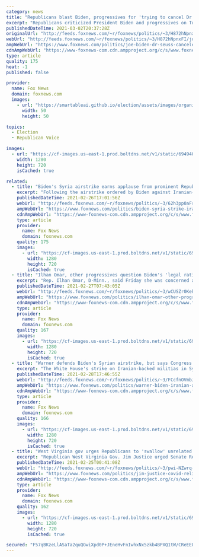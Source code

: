 ```yaml
---
category: news
title: "Republicans blast Biden, progressives for 'trying to cancel Dr. Seuss'"
excerpt: "Republicans criticized President Biden and progressives on Tuesday after Biden snubbed Dr. Seuss in his \"Read Across America Day\" proclamation"
publishedDateTime: 2021-03-02T20:37:28Z
originalUrl: "http://feeds.foxnews.com/~r/foxnews/politics/~3/H872hNpnxFI/joe-biden-dr-seuss-canceled-republicans-cancel-culture"
webUrl: "http://feeds.foxnews.com/~r/foxnews/politics/~3/H872hNpnxFI/joe-biden-dr-seuss-canceled-republicans-cancel-culture"
ampWebUrl: "https://www.foxnews.com/politics/joe-biden-dr-seuss-canceled-republicans-cancel-culture.amp"
cdnAmpWebUrl: "https://www-foxnews-com.cdn.ampproject.org/c/s/www.foxnews.com/politics/joe-biden-dr-seuss-canceled-republicans-cancel-culture.amp"
type: article
quality: 175
heat: -1
published: false

provider:
  name: Fox News
  domain: foxnews.com
  images:
    - url: "https://smartableai.github.io/election/assets/images/organizations/foxnews.com-50x50.jpg"
      width: 50
      height: 50

topics:
  - Election
  - Republican Voice

images:
  - url: "https://cf-images.us-east-1.prod.boltdns.net/v1/static/694940094001/e52474ef-0dd1-426d-9941-16c16e97c6ce/aa0ba86f-4bb1-48db-a4f6-3e9aaf9f50e0/1280x720/match/image.jpg"
    width: 1280
    height: 720
    isCached: true

related:
  - title: "Biden's Syria airstrike earns applause from prominent Republicans"
    excerpt: "Following the airstrike ordered by Biden against Iranian-backed militia members Thursday night, House Foreign Affairs Committee ranking member Rep. Michael McCaul, R-Texas, and Rep. French Hill, R-Ark., applauded the successful airstrike."
    publishedDateTime: 2021-02-26T17:01:56Z
    webUrl: "http://feeds.foxnews.com/~r/foxnews/politics/~3/62h3pp0aFrk/biden-syria-strike-iran-republicans-praise"
    ampWebUrl: "https://www.foxnews.com/politics/biden-syria-strike-iran-republicans-praise.amp"
    cdnAmpWebUrl: "https://www-foxnews-com.cdn.ampproject.org/c/s/www.foxnews.com/politics/biden-syria-strike-iran-republicans-praise.amp"
    type: article
    provider:
      name: Fox News
      domain: foxnews.com
    quality: 175
    images:
      - url: "https://cf-images.us-east-1.prod.boltdns.net/v1/static/694940094001/4d4b4b3b-a02c-4c6c-993b-27e88fcbad6c/1ec6d8e6-1fe9-4c8c-9ca5-7e0f436ae1a9/1280x720/match/image.jpg"
        width: 1280
        height: 720
        isCached: true
  - title: "Ilhan Omar, other progressives question Biden's 'legal rationale' for Syria airstrikes"
    excerpt: "Rep. Ilhan Omar, D-Minn., said Friday she was concerned about the White House’s \"legal rationale\" for launching airstrikes in Syria a day earlier without congressional approval."
    publishedDateTime: 2021-02-27T07:43:05Z
    webUrl: "http://feeds.foxnews.com/~r/foxnews/politics/~3/wCUSZr0Kekw/ilhan-omar-other-progressives-question-bidens-legal-rationale-for-syria-airstrikes"
    ampWebUrl: "https://www.foxnews.com/politics/ilhan-omar-other-progressives-question-bidens-legal-rationale-for-syria-airstrikes.amp"
    cdnAmpWebUrl: "https://www-foxnews-com.cdn.ampproject.org/c/s/www.foxnews.com/politics/ilhan-omar-other-progressives-question-bidens-legal-rationale-for-syria-airstrikes.amp"
    type: article
    provider:
      name: Fox News
      domain: foxnews.com
    quality: 167
    images:
      - url: "https://cf-images.us-east-1.prod.boltdns.net/v1/static/694940094001/82118a6d-0713-4711-b3e7-5bd5938427cd/6f5db8ea-a52b-4af9-a91c-06cd2cb9eadc/1280x720/match/image.jpg"
        width: 1280
        height: 720
        isCached: true
  - title: "Warner defends Biden's Syrian airstrike, but says Congress only got 15 minute 'head's up'"
    excerpt: "The White House's strike on Iranian-backed militias in Syria was the right move but Congress didn’t have much time to process it, Senate Intelligence Committee chair Mark Warner, D-Va., told \"Fox News Sunday.\""
    publishedDateTime: 2021-02-28T17:46:55Z
    webUrl: "http://feeds.foxnews.com/~r/foxnews/politics/~3/FCcfnOVmbJ4/warner-biden-iranian-airstrike-congress"
    ampWebUrl: "https://www.foxnews.com/politics/warner-biden-iranian-airstrike-congress.amp"
    cdnAmpWebUrl: "https://www-foxnews-com.cdn.ampproject.org/c/s/www.foxnews.com/politics/warner-biden-iranian-airstrike-congress.amp"
    type: article
    provider:
      name: Fox News
      domain: foxnews.com
    quality: 166
    images:
      - url: "https://cf-images.us-east-1.prod.boltdns.net/v1/static/694940094001/1ddd7856-df12-449a-8ebc-e3a4d579d450/41b52434-62f0-4a56-9311-6ac81ccd793a/1280x720/match/image.jpg"
        width: 1280
        height: 720
        isCached: true
  - title: "West Virginia gov urges Republicans to 'swallow' unrelated spending in Biden COVID-19 relief plan"
    excerpt: "Republican West Virginia Gov. Jim Justice urged Senate Republicans Wednesday to \"swallow\" the hefty price tag of President Biden’s $1.9 trillion COVID-19 relief plan, warning lawmakers that \"you will leave a lot of people hurting\" if they continue to oppose the legislation."
    publishedDateTime: 2021-02-25T00:41:08Z
    webUrl: "http://feeds.foxnews.com/~r/foxnews/politics/~3/pwi-NZwrq-I/jim-justice-covid-relief-biden-spending"
    ampWebUrl: "https://www.foxnews.com/politics/jim-justice-covid-relief-biden-spending.amp"
    cdnAmpWebUrl: "https://www-foxnews-com.cdn.ampproject.org/c/s/www.foxnews.com/politics/jim-justice-covid-relief-biden-spending.amp"
    type: article
    provider:
      name: Fox News
      domain: foxnews.com
    quality: 162
    images:
      - url: "https://cf-images.us-east-1.prod.boltdns.net/v1/static/694940094001/8e533880-ef12-43c0-ab93-12e0ea966ea8/2853468e-c823-4f3d-855d-ddd40cdfbdf3/1280x720/match/image.jpg"
        width: 1280
        height: 720
        isCached: true

secured: "F57qBKzeLlASaTa2quQGwiXpd0P+JEneHvFnIwhxNx5zkb4BPXQ1tW/CReEEQBfwLLqbEMhRxYVJggRCDUa2Xo5Bxwn7ZzYftwpcANLVbXTI5I27NnJ5WL5DMzCJDwX22ifnbDpEq3bITrI8M7gdKySuoXiohp44UEyjykcK0KSn8e2f5PGAe2vXcEP6ACtAFquEWUoEAU+MaFRbiObnkbDyRgxnFhcXNHlKz5kBN2Nbonnnisvapva5ftsWOyr5Zp369LU8EhgGPmNrppmZBgeF5PzWtrbO3AUycqXjKVBvbi4ruPzepWoFXNea0EUr9mRLqxxuIv46XE5t6G0k6O1/DMD3C4b73M5VSyR9luU=;F/1x4w/bVT5NEYrpKnyzVA=="
---
```


